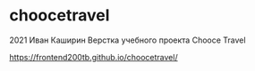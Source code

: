 # choocetravel
2021 Иван Каширин Верстка учебного проекта Chooce Travel

https://frontend200tb.github.io/choocetravel/
